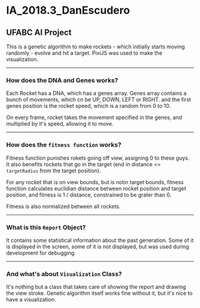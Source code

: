 # IA_2018.3_DanEscudero

## UFABC AI Project

This is a genetic algorithm to make rockets - which initially starts moving randomly - evolve and hit a target. PixiJS was used to make the visualization.

---

### How does the DNA and Genes works?

Each Rocket has a DNA, which has a genes array. Genes array contains a bunch of movements, which cn be UP, DOWN, LEFT or RIGHT. and the first genes position is the rocket speed, which is a random from 0 to 10.

On every frame, rocket takes the movement specified in the genes, and multiplied by it's speed, allowing it to move.

---

### How does the `fitness function` works?

Fitness function punishes rokets going off view, assigning 0 to these guys. It also benefits rockets that go in the target (end in distance <= `targetRadius` from the target position).

For any rocket that is on view bounds, but is notin target bounds, fitness function calculates euclidian distance between rocket position and target position, and fitness is 1 / distance, constrained to be grater than 0.

Fitness is also normalized between all rockets.

---

### What is this `Report` Object?

It contains some statistical information about the past generation. Some of it is displayed in the screen, some of it is not displayed, but was used during development for debugging.

---

### And what's about `Visualization` Class?

It's nothing but a class that takes care of showing the report and drawing the view stroke. Genetic algorithm itself works fine without it, but it's nice to have a visualization.
